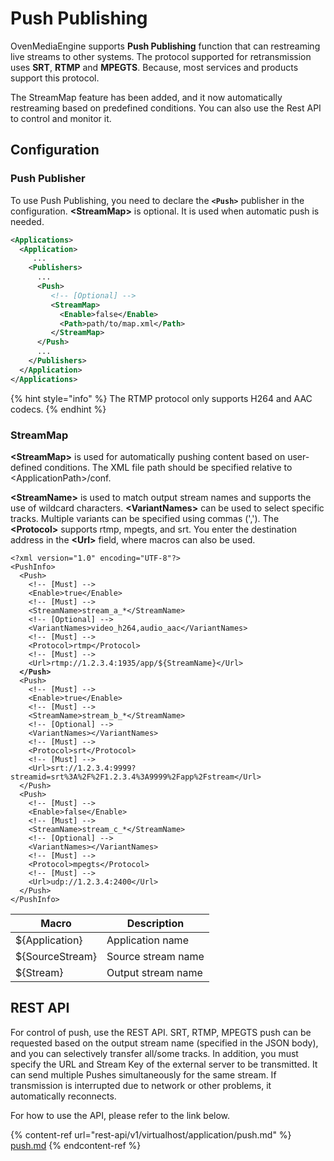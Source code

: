 # Push Publishing

&#x20;OvenMediaEngine supports **Push Publishing** function that can restreaming live streams to other systems. The protocol supported for retransmission uses **SRT**, **RTMP** and **MPEGTS**. Because, most services and products support this protocol. &#x20;

The StreamMap feature has been added, and it now automatically restreaming based on predefined conditions. You can also use the Rest API to control and monitor it.

## Configuration

### Push Publisher

To use Push Publishing, you need to declare the **`<Push>`** publisher in the configuration. **\<StreamMap>** is optional. It is used when automatic push is needed.

```xml
<Applications>
  <Application>
     ...
    <Publishers>
      ... 
      <Push>
         <!-- [Optional] -->
         <StreamMap>
           <Enable>false</Enable>
           <Path>path/to/map.xml</Path>
         </StreamMap>
      </Push>
      ...
    </Publishers>
  </Application>
</Applications>
```

{% hint style="info" %}
The RTMP protocol only supports H264 and AAC codecs.
{% endhint %}

### StreamMap

**\<StreamMap>** is used for automatically pushing content based on user-defined conditions. The XML file path should be specified relative to \<ApplicationPath>/conf.&#x20;

&#x20;**\<StreamName>** is used to match output stream names and supports the use of wildcard characters. **\<VariantNames>** can be used to select specific tracks. Multiple variants can be specified using commas (',').  The **\<Protocol>** supports rtmp, mpegts, and srt. You enter the destination address in the **\<Url>** field, where macros can also be used.

<pre class="language-xml"><code class="lang-xml">&#x3C;?xml version="1.0" encoding="UTF-8"?>
&#x3C;PushInfo>
  &#x3C;Push>
    &#x3C;!-- [Must] -->
    &#x3C;Enable>true&#x3C;/Enable>
    &#x3C;!-- [Must] -->
    &#x3C;StreamName>stream_a_*&#x3C;/StreamName>
    &#x3C;!-- [Optional] -->
    &#x3C;VariantNames>video_h264,audio_aac&#x3C;/VariantNames>
    &#x3C;!-- [Must] -->
    &#x3C;Protocol>rtmp&#x3C;/Protocol>
    &#x3C;!-- [Must] -->
    &#x3C;Url>rtmp://1.2.3.4:1935/app/${StreamName}&#x3C;/Url>
<strong>  &#x3C;/Push>  
</strong>  &#x3C;Push>
    &#x3C;!-- [Must] -->
    &#x3C;Enable>true&#x3C;/Enable>
    &#x3C;!-- [Must] -->
    &#x3C;StreamName>stream_b_*&#x3C;/StreamName>
    &#x3C;!-- [Optional] -->
    &#x3C;VariantNames>&#x3C;/VariantNames>
    &#x3C;!-- [Must] -->
    &#x3C;Protocol>srt&#x3C;/Protocol>
    &#x3C;!-- [Must] -->
    &#x3C;Url>srt://1.2.3.4:9999?streamid=srt%3A%2F%2F1.2.3.4%3A9999%2Fapp%2Fstream&#x3C;/Url>
  &#x3C;/Push>      
  &#x3C;Push>
    &#x3C;!-- [Must] -->
    &#x3C;Enable>false&#x3C;/Enable>
    &#x3C;!-- [Must] -->
    &#x3C;StreamName>stream_c_*&#x3C;/StreamName>
    &#x3C;!-- [Optional] -->
    &#x3C;VariantNames>&#x3C;/VariantNames>
    &#x3C;!-- [Must] -->
    &#x3C;Protocol>mpegts&#x3C;/Protocol>
    &#x3C;!-- [Must] -->
    &#x3C;Url>udp://1.2.3.4:2400&#x3C;/Url>
  &#x3C;/Push>    
&#x3C;/PushInfo>
</code></pre>



| Macro           | Description        |
| --------------- | ------------------ |
| ${Application}  | Application name   |
| ${SourceStream} | Source stream name |
| ${Stream}       | Output stream name |

## REST API

For control of push, use the REST API. SRT, RTMP, MPEGTS push can be requested based on the output stream name (specified in the JSON body), and you can selectively transfer all/some tracks. In addition, you must specify the URL and Stream Key of the external server to be transmitted. It can send multiple Pushes simultaneously for the same stream. If transmission is interrupted due to network or other problems, it automatically reconnects.

For how to use the API, please refer to the link below.

{% content-ref url="rest-api/v1/virtualhost/application/push.md" %}
[push.md](rest-api/v1/virtualhost/application/push.md)
{% endcontent-ref %}

